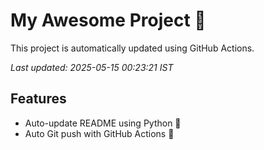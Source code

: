 # My Awesome Project 🚀

This project is automatically updated using GitHub Actions.

_Last updated: 2025-05-15 00:23:21 IST_

## Features
- Auto-update README using Python 🐍
- Auto Git push with GitHub Actions 🤖
